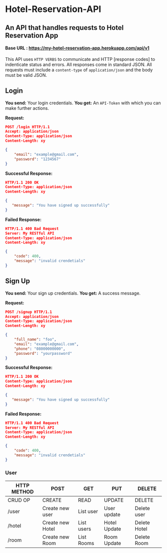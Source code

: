 # Hotel-Reservation-API
## An API that handles requests to Hotel Reservation App
#### Base URL : https://my-hotel-reservation-app.herokuapp.com/api/v1

This API uses `HTTP VERBS` to communicate and HTTP [response codes] to indenticate status and errors. All responses come in standard JSON. All requests must include a `content-type` of `application/json` and the body must be valid JSON.

## Login
**You send:**  Your  login credentials.
**You get:** An `API-Token` with which you can make further actions.

**Request:**
```json
POST /login HTTP/1.1
Accept: application/json
Content-Type: application/json
Content-Length: xy

{
    "email": "example@gmail.com",
    "password": "1234567" 
}
```
**Successful Response:**
```json
HTTP/1.1 200 OK
Content-Type: application/json
Content-Length: xy

{
   "message": "You have signed up successfully"
}
```
**Failed Response:**
```json
HTTP/1.1 400 Bad Request
Server: My RESTful API
Content-Type: application/json
Content-Length: xy

{
    "code": 400,
    "message": "invalid crendetials"
}
``` 

## Sign Up
**You send:**  Your  sign up credentials.
**You get:** A success message.

**Request:**
```json
POST /signup HTTP/1.1
Accept: application/json
Content-Type: application/json
Content-Length: xy

{
    "full_name": "foo",
    "email": "example@gmail.com",
    "phone": "08000000000",
    "password": "yourpassword"
}
```
**Successful Response:**
```json
HTTP/1.1 200 OK
Content-Type: application/json
Content-Length: xy

{
   "message": "You have signed up successfully"
}
```
**Failed Response:**
```json
HTTP/1.1 400 Bad Request
Server: My RESTful API
Content-Type: application/json
Content-Length: xy

{
    "code": 400,
    "message": "invalid crendetials"
}
``` 

### User
| HTTP METHOD | POST            | GET       | PUT         | DELETE |
| ----------- | --------------- | --------- | ----------- | ------ |
| CRUD OP     | CREATE          | READ      | UPDATE      | DELETE |
| /user       | Create new user | List user | User update | Delete user |
| /hotel      | Create new Hotel  | List users | Hotel Update | Delete Hotel |
| /room      | Create new Room  | List Rooms | Room Update | Delete Room |
